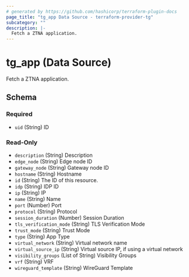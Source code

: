 ```yaml
---
# generated by https://github.com/hashicorp/terraform-plugin-docs
page_title: "tg_app Data Source - terraform-provider-tg"
subcategory: ""
description: |-
  Fetch a ZTNA application.
---
```


# tg_app (Data Source)

Fetch a ZTNA application.



<!-- schema generated by tfplugindocs -->
## Schema

### Required

- `uid` (String) ID

### Read-Only

- `description` (String) Description
- `edge_node` (String) Edge node ID
- `gateway_node` (String) Gateway node ID
- `hostname` (String) Hostname
- `id` (String) The ID of this resource.
- `idp` (String) IDP ID
- `ip` (String) IP
- `name` (String) Name
- `port` (Number) Port
- `protocol` (String) Protocol
- `session_duration` (Number) Session Duration
- `tls_verification_mode` (String) TLS Verification Mode
- `trust_mode` (String) Trust Mode
- `type` (String) App Type
- `virtual_network` (String) Virtual network name
- `virtual_source_ip` (String) Virtual source IP, if using a virtual network
- `visibility_groups` (List of String) Visibility Groups
- `vrf` (String) VRF
- `wireguard_template` (String) WireGuard Template


